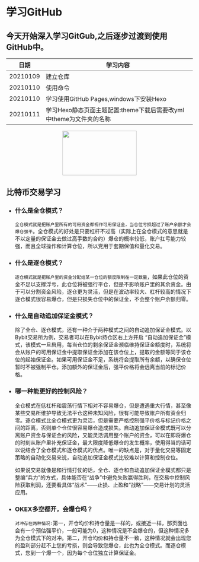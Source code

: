 # 学习GitHub

## 今天开始深入学习GitGub,之后逐步过渡到使用GitHub中。

|日期|学习内容|
| ---- | ---- |
|20210109|建立仓库 |
|20210110|使用命令|
|20210110|学习使用GitHub Pages,windows下安装Hexo|
|20210111|学习Hexo静态页面主题配置:theme下载后需要改yml中theme为文件夹的名称|
<div align=center><img src="https://raw.githubusercontent.com/linux-downey/bloc_test/master/picture/Makedown/Makedown.png" width=200 height=120
 /></div>

## 比特币交易学习
 * ### 什么是全仓模式？
   `全仓模式就是把账户里所有的可用资金都视作可用保证金，当仓位亏损超过了账户余额才会爆仓强平`。全仓模式的好处是只要杠杆不过高（实际上在全仓模式的意思就是不以定量的保证金去做过高手数的合约）爆仓的概率较低，账户扛亏能力较强，而且全球操作和计算仓位，所以党用于套期保值和量化交易。



* ### 什么是逐仓模式？
  `逐仓模式就是把账户里的资金分配给某一仓位的额度限制在一定数量`，如果此仓位的资金不足以支撑浮亏，此仓位将被强行平仓，但是不影响账户里的其余资金。由于可以分割资金风险，逐仓更为灵活，但是在波动率较大、杠杆较高的情况下逐仓模式很容易爆仓，但是只损失仓位中的保证金，不会整个账户余额归零。

* ### 什么是自动追加保证金模式？

  除了全仓、逐仓模式，还有一种介于两种模式之间的自动追加保证金模式。以Bybit交易所为例，交易者可以在Bybit持仓区右上方开启  “自动追加保证金”模式，该模式一旦启用，每当仓位的剩余保证金濒临维持保证金额度时，系统将会从账户的可用保证金中提取保证金添加在该仓位上，提取的金额等同于该仓位的起始保证金。如果可用保证金不足，系统将会提取所有余额，以确保仓位暂时不被强制平仓。添加额外的保证金后，强平价格将会远离当前的标记价格。

 

* ### 哪一种能更好的控制风险？

    全仓模式在低杠杆和震荡行情下相对不容易爆仓，但是遭遇重大行情，甚至像某些交易所维护导致无法平仓这种未知风险，很有可能导致账户所有资金归零。逐仓模式比全仓模式更为灵活，但是需要严格控制强平价格与标记价格之间的距离，否则单个仓位很容易爆仓造成损失。自动追加保证金模式既可以分离账户资金与保证金的风险，又能灵活调用整个账户的资金，可以在即将爆仓的时刻从账户里补充保证金，最大限度降低爆仓的发生概率，使用得当的话可以说结合了全仓模式和逐仓模式的优点。唯一的缺点是，对于量化交易等固定策略的自动化交易来说，自动追加保证金模式比较难以计算和控制仓位。

    如果说交易就像是和行情打仗的话，全仓、逐仓和自动追加保证金模式都只是整编“兵力”的方式，具体能否在“战争”中避免失败赢得胜利，在交易中控制风险获取利润，还要看具体“战术”——止损、止盈和“战略”——交易计划的灵活应用。

* ### OKEX多空都开，会爆仓吗？
    `对冲存在两种情况:`第一，开仓均价和持仓量是一样的，或接近一样，那页面也会有一个预估强平价，一般可能为0，这种情况是不会爆仓的，但这种情况多为全仓模式下的对冲。第二，开仓均价和持仓量不一致，这种情况就会出现您的盈利部分赶不上您的亏损，则会导致您爆仓，此也为全仓模式。而逐仓模式，您到一个爆一个，因为每个仓位独立计算保证金。